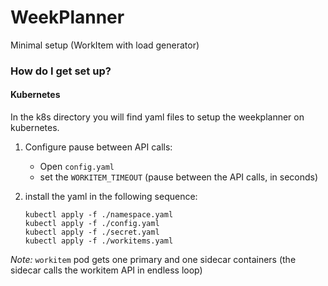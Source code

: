 # WeekPlanner #

Minimal setup (WorkItem with load generator)

### How do I get set up? ###

#### Kubernetes ####

In the k8s directory you will find yaml files to setup the weekplanner on kubernetes.

1. Configure pause between API calls:
   - Open `config.yaml`
   - set the `WORKITEM_TIMEOUT` (pause between the API calls, in seconds)

2. install the yaml in the following sequence:
    
   ```
   kubectl apply -f ./namespace.yaml
   kubectl apply -f ./config.yaml
   kubectl apply -f ./secret.yaml
   kubectl apply -f ./workitems.yaml
   ```

*Note:* `workitem` pod gets one primary and one sidecar containers (the sidecar calls the workitem API in endless loop)
